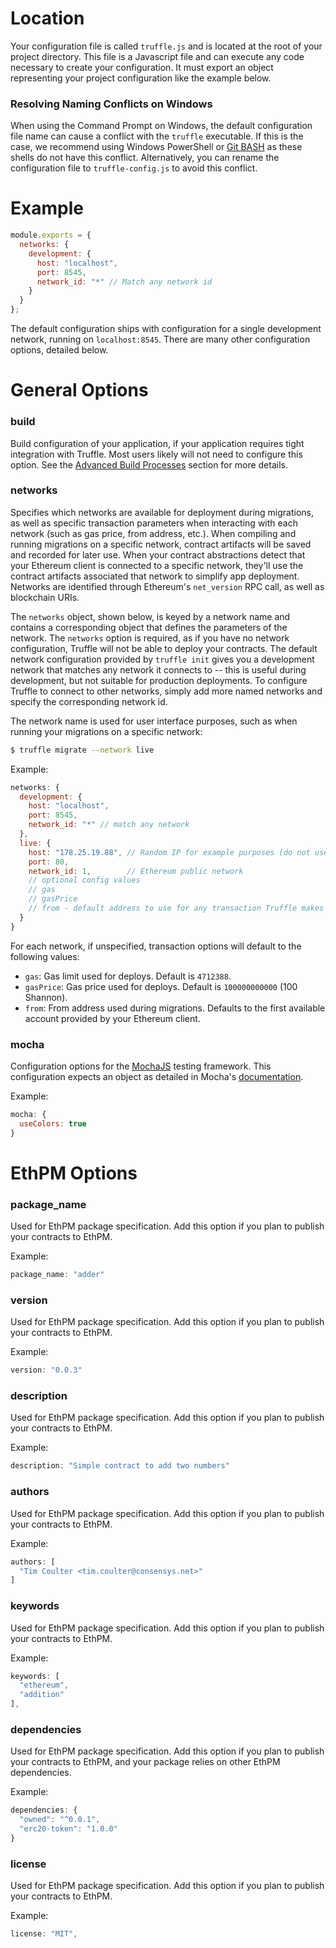 # Location

Your configuration file is called `truffle.js` and is located at the root of your project directory. This file is a Javascript file and can execute any code necessary to create your configuration. It must export an object representing your project configuration like the example below.

### Resolving Naming Conflicts on Windows

When using the Command Prompt on Windows, the default configuration file name can cause a conflict with the `truffle` executable. If this is the case, we recommend using Windows PowerShell or [Git BASH](https://git-for-windows.github.io/) as these shells do not have this conflict. Alternatively, you can rename the configuration file to `truffle-config.js` to avoid this conflict.

# Example

```javascript
module.exports = {
  networks: {
    development: {
      host: "localhost",
      port: 8545,
      network_id: "*" // Match any network id
    }
  }
};
```

The default configuration ships with configuration for a single development network, running on `localhost:8545`. There are many other configuration options, detailed below.

# General Options

### build

Build configuration of your application, if your application requires tight integration with Truffle. Most users likely will not need to configure this option. See the [Advanced Build Processes](http://localhost:9000/docs/advanced/build_processes) section for more details.

### networks

Specifies which networks are available for deployment during migrations, as well as specific transaction parameters when interacting with each network (such as gas price, from address, etc.). When compiling and running migrations on a specific network, contract artifacts will be saved and recorded for later use. When your contract abstractions detect that your Ethereum client is connected to a specific network, they'll use the contract artifacts associated that network to simplify app deployment. Networks are identified through Ethereum's `net_version` RPC call, as well as blockchain URIs.

The `networks` object, shown below, is keyed by a network name and contains a corresponding object that defines the parameters of the network. The `networks` option is required, as if you have no network configuration, Truffle will not be able to deploy your contracts. The default network configuration provided by `truffle init` gives you a development network that matches any network it connects to -- this is useful during development, but not suitable for production deployments. To configure Truffle to connect to other networks, simply add more named networks and specify the corresponding network id.

The network name is used for user interface purposes, such as when running your migrations on a specific network:

```bash
$ truffle migrate --network live
```

Example:

```javascript
networks: {
  development: {
    host: "localhost",
    port: 8545,
    network_id: "*" // match any network
  },
  live: {
    host: "178.25.19.88", // Random IP for example purposes (do not use)
    port: 80,
    network_id: 1,        // Ethereum public network
    // optional config values
    // gas
    // gasPrice
    // from - default address to use for any transaction Truffle makes during migrations
  }
}
```

For each network, if unspecified, transaction options will default to the following values:

* `gas`: Gas limit used for deploys. Default is `4712388`.
* `gasPrice`: Gas price used for deploys. Default is `100000000000` (100 Shannon).
* `from`: From address used during migrations. Defaults to the first available account provided by your Ethereum client.

### mocha

Configuration options for the [MochaJS](http://mochajs.org/) testing framework. This configuration expects an object as detailed in Mocha's [documentation](https://github.com/mochajs/mocha/wiki/Using-mocha-programmatically#set-options).

Example:

```javascript
mocha: {
  useColors: true
}
```

# EthPM Options

### package_name

Used for EthPM package specification. Add this option if you plan to publish your contracts to EthPM.

Example:
```javascript
package_name: "adder"
```

### version

Used for EthPM package specification. Add this option if you plan to publish your contracts to EthPM.

Example:
```javascript
version: "0.0.3"
```

### description

Used for EthPM package specification. Add this option if you plan to publish your contracts to EthPM.

Example:
```javascript
description: "Simple contract to add two numbers"
```

### authors

Used for EthPM package specification. Add this option if you plan to publish your contracts to EthPM.

Example:
```javascript
authors: [
  "Tim Coulter <tim.coulter@consensys.net>"
]
```

### keywords

Used for EthPM package specification. Add this option if you plan to publish your contracts to EthPM.

Example:
```javascript
keywords: [
  "ethereum",
  "addition"
],
```

### dependencies

Used for EthPM package specification. Add this option if you plan to publish your contracts to EthPM, and your package relies on other EthPM dependencies.

Example:
```javascript
dependencies: {
  "owned": "^0.0.1",
  "erc20-token": "1.0.0"
}
```


### license

Used for EthPM package specification. Add this option if you plan to publish your contracts to EthPM.

Example:
```javascript
license: "MIT",
```
